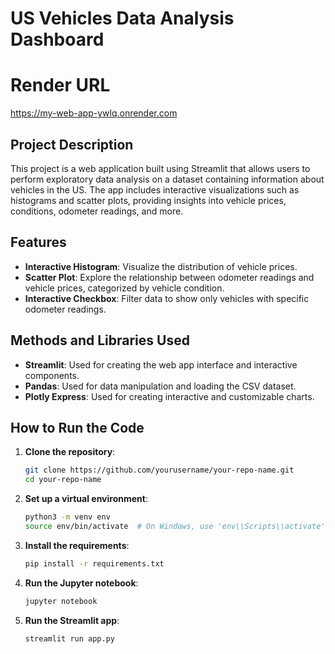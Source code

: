 # US Vehicles Data Analysis Dashboard

# Render URL
https://my-web-app-ywlq.onrender.com

## Project Description
This project is a web application built using Streamlit that allows users to perform exploratory data analysis on a dataset containing information about vehicles in the US. The app includes interactive visualizations such as histograms and scatter plots, providing insights into vehicle prices, conditions, odometer readings, and more.

## Features
- **Interactive Histogram**: Visualize the distribution of vehicle prices.
- **Scatter Plot**: Explore the relationship between odometer readings and vehicle prices, categorized by vehicle condition.
- **Interactive Checkbox**: Filter data to show only vehicles with specific odometer readings.

## Methods and Libraries Used
- **Streamlit**: Used for creating the web app interface and interactive components.
- **Pandas**: Used for data manipulation and loading the CSV dataset.
- **Plotly Express**: Used for creating interactive and customizable charts.

## How to Run the Code
1. **Clone the repository**:
   ```bash
   git clone https://github.com/yourusername/your-repo-name.git
   cd your-repo-name
   ```

2. **Set up a virtual environment**:
   ```bash
   python3 -m venv env
   source env/bin/activate  # On Windows, use 'env\\Scripts\\activate'
   ```

3. **Install the requirements**:
   ```bash
   pip install -r requirements.txt
   ```

4. **Run the Jupyter notebook**:
   ```bash
   jupyter notebook
   ```

5. **Run the Streamlit app**:
   ```bash
   streamlit run app.py
   ```
